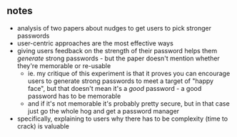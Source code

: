 ## notes
- analysis of two papers about nudges to get users to pick stronger passwords
-  user-centric approaches are the most effective ways
- giving users feedback on the strength of their password helps them *generate* strong passwords - but the paper doesn't mention whether they're memorable or re-usable
	- ie. my critique of this experiment is that it proves you can encourage users to generate strong passwords to meet a target of "happy face", but that doesn't mean it's a *good* password - a good password has to be memorable
	- and if it's not memorable it's probably pretty secure, but in that case just go the whole hog and get a password manager
- specifically, explaining to users why there has to be complexity (time to crack) is valuable